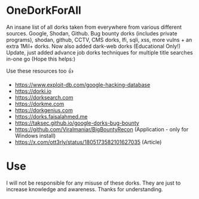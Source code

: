 # OneDorkForAll
An insane list of all dorks taken from everywhere from various different sources. Google, Shodan, Github.
Bug bounty dorks (includes private programs), shodan, github, CCTV, CMS dorks, lfi, sqli, xss, more vulns + an extra 1Mil+ dorks.
Now also added dark-web dorks (Educational Only!) Update, just added advance job dorks techniques for multiple title searches in-one go (Hope this helps:)

Use these resources too 👍
- https://www.exploit-db.com/google-hacking-database
- https://dorki.io
- https://dorksearch.com
- https://dorkme.com
- https://dorkgenius.com
- https://dorks.faisalahmed.me
- https://taksec.github.io/google-dorks-bug-bounty
- https://github.com/Viralmaniar/BigBountyRecon (Application - only for Windows install)
- https://x.com/ott3rly/status/1805173582101627035 (Article)

# Use
I will not be responsible for any misuse of these dorks. They are just to increase knowledge and awareness. Thanks for understanding.
